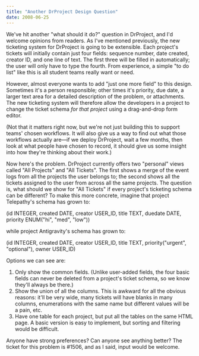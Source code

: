 ```yaml
---
title: "Another DrProject Design Question"
date: 2008-06-25
---
```

We've hit another "what should it do?" question in DrProject, and I'd welcome opinions from readers.  As I've mentioned previously, the new ticketing system for DrProject is going to be extensible.  Each project's tickets will initially contain just four fields: sequence number, date created, creator ID, and one line of text.  The first three will be filled in automatically; the user will only have to type the fourth.  From experience, a simple "to do list" like this is all student teams really want or need.

However, almost everyone wants to add "just one more field" to this design. Sometimes it's a person responsible; other times it's priority, due date, a larger text area for a detailed description of the problem, or attachments. The new ticketing system will therefore allow the developers in a project to change the ticket schema <em>for that project</em> using a drag-and-drop form editor.

(Not that it matters right now, but we're not just building this to support teams' chosen workflows. It will also give us a way to find out what those workflows actually are—if we deploy DrProject, wait a few months, then look at what people have chosen to record, it should give us some insight into how they're thinking about their work.)

Now here's the problem. DrProject currently offers two "personal" views called "All Projects" and "All Tickets". The first shows a merge of the event logs from all the projects the user belongs to; the second shows all the tickets assigned to the user from across all the same projects. The question is, what should we show for "All Tickets" if every project's ticketing schema can be different? To make this more concrete, imagine that project Telepathy's schema has grown to:

(id INTEGER, created DATE, creator USER_ID, title TEXT, duedate DATE, priority ENUM("hi", "med", "low"))

while project Antigravity's schema has grown to:

(id INTEGER, created DATE, creator USER_ID, title TEXT, priority("urgent", "optional"), owner USER_ID)

Options we can see are:
<ol>
  <li>Only show the common fields. (Unlike user-added fields, the four basic fields can never be deleted from a project's ticket schema, so we know they'll always be there.)</li>
  <li>Show the union of all the columns. This is awkward for all the obvious reasons: it'll be very wide, many tickets will have blanks in many columns, enumerations with the same name but different values will be a pain, etc.</li>
  <li>Have one table for each project, but put all the tables on the same HTML page. A basic version is easy to implement, but sorting and filtering would be difficult.</li>
</ol>
Anyone have strong preferences? Can anyone see anything better? The ticket for this problem is #1506,  and as I said, input would be welcome.
